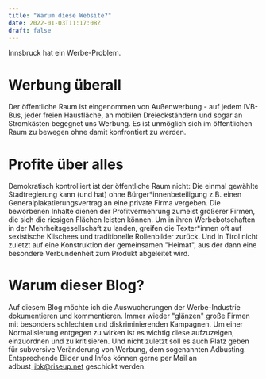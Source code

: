 ```yaml
---
title: "Warum diese Website?"
date: 2022-01-03T11:17:08Z
draft: false
---
```


Innsbruck hat ein Werbe-Problem. 

# Werbung überall

Der öffentliche Raum ist eingenommen von Außenwerbung - auf jedem IVB-Bus, jeder freien Hausfläche, an mobilen Dreieckständern und sogar an Stromkästen begegnet uns Werbung.
Es ist unmöglich sich im öffentlichen Raum zu bewegen ohne damit konfrontiert zu werden.

# Profite über alles

Demokratisch kontrolliert ist der öffentliche Raum nicht: Die einmal gewählte Stadtregierung kann (und hat) ohne Bürger\*innenbeteiligung z.B. einen Generalplakatierungsvertrag an eine private Firma vergeben.
Die beworbenen Inhalte dienen der Profitvermehrung zumeist größerer Firmen, die sich die riesigen Flächen leisten können. 
Um in ihren Werbebotschaften in der Mehrheitsgesellschaft zu landen, greifen die Texter\*innen oft auf sexistische Klischees und traditionelle Rollenbilder zurück. Und in Tirol nicht zuletzt auf eine Konstruktion der gemeinsamen "Heimat", aus der dann eine besondere Verbundenheit zum Produkt abgeleitet wird.

# Warum dieser Blog?

Auf diesem Blog möchte ich die Auswucherungen der Werbe-Industrie dokumentieren und kommentieren.
Immer wieder "glänzen" große Firmen mit besonders schlechten und diskriminierenden Kampagnen.
Um einer Normalisierung entgegen zu wirken ist es wichtig diese aufzuzeigen, einzuordnen und zu kritisieren. 
Und nicht zuletzt soll es auch Platz geben für subversive Veränderung von Werbung, dem sogenannten Adbusting. 
Entsprechende Bilder und Infos können gerne per Mail an adbust\_ibk@riseup.net geschickt werden.
